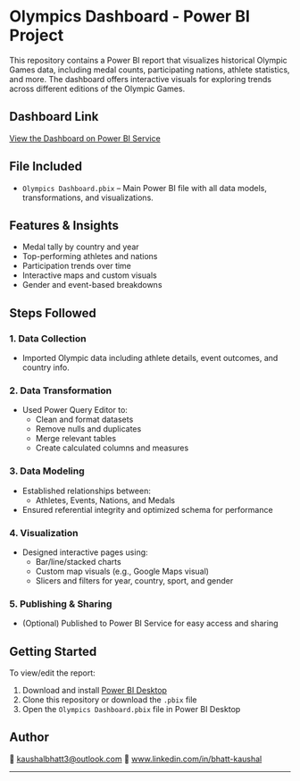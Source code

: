 # Olympics Dashboard - Power BI Project

This repository contains a Power BI report that visualizes historical Olympic Games data, including medal counts, participating nations, athlete statistics, and more. The dashboard offers interactive visuals for exploring trends across different editions of the Olympic Games.

## Dashboard Link

[View the Dashboard on Power BI Service](https://app.powerbi.com/view?r=eyJrIjoiYjBhZjk1ZjktNzg2OS00OWM5LTg4NTEtYzQ0MDgxYjdhZjIzIiwidCI6Ijg2ZDc0MGZmLTk0OTktNGU3OC1iNmE5LWE3NjJjZDhlMTM0OSJ9&pageName=63e2d4e3d001d6df92f5)  

## File Included

- `Olympics Dashboard.pbix` – Main Power BI file with all data models, transformations, and visualizations.

## Features & Insights

- Medal tally by country and year
- Top-performing athletes and nations
- Participation trends over time
- Interactive maps and custom visuals
- Gender and event-based breakdowns

## Steps Followed

### 1. **Data Collection**
- Imported Olympic data including athlete details, event outcomes, and country info.

### 2. **Data Transformation**
- Used Power Query Editor to:
  - Clean and format datasets
  - Remove nulls and duplicates
  - Merge relevant tables
  - Create calculated columns and measures

### 3. **Data Modeling**
- Established relationships between:
  - Athletes, Events, Nations, and Medals
- Ensured referential integrity and optimized schema for performance

### 4. **Visualization**
- Designed interactive pages using:
  - Bar/line/stacked charts
  - Custom map visuals (e.g., Google Maps visual)
  - Slicers and filters for year, country, sport, and gender

### 5. **Publishing & Sharing**
- (Optional) Published to Power BI Service for easy access and sharing

## Getting Started

To view/edit the report:
1. Download and install [Power BI Desktop](https://powerbi.microsoft.com/desktop/)
2. Clone this repository or download the `.pbix` file
3. Open the `Olympics Dashboard.pbix` file in Power BI Desktop

## Author
 
📧 kaushalbhatt3@outlook.com
🔗 www.linkedin.com/in/bhatt-kaushal

---

